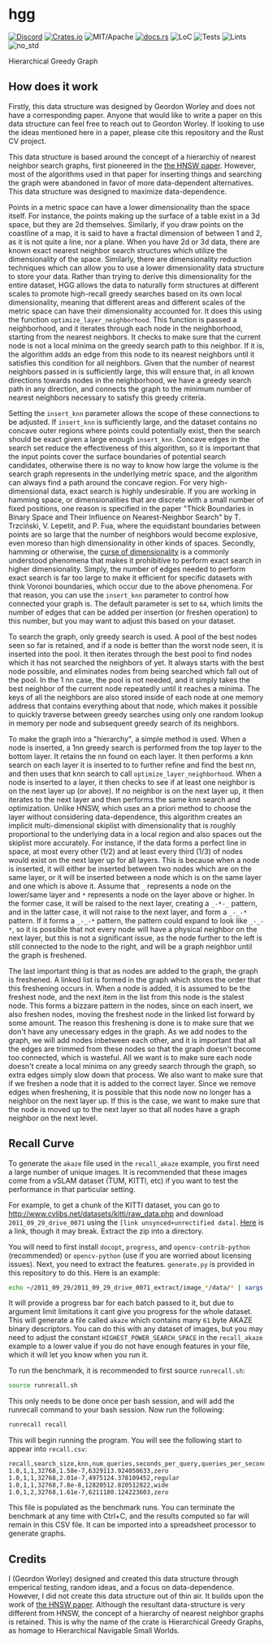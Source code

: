 # hgg

[![Discord][dci]][dcl] [![Crates.io][ci]][cl] ![MIT/Apache][li] [![docs.rs][di]][dl] ![LoC][lo] ![Tests][btl] ![Lints][bll] ![no_std][bnl]

[ci]: https://img.shields.io/crates/v/hgg.svg
[cl]: https://crates.io/crates/hgg/

[li]: https://img.shields.io/crates/l/specs.svg?maxAge=2592000

[di]: https://docs.rs/hgg/badge.svg
[dl]: https://docs.rs/hgg/

[lo]: https://tokei.rs/b1/github/rust-cv/hgg?category=code

[dci]: https://img.shields.io/discord/550706294311485440.svg?logo=discord&colorB=7289DA
[dcl]: https://discord.gg/d32jaam

[btl]: https://github.com/rust-cv/hgg/workflows/tests/badge.svg
[bll]: https://github.com/rust-cv/hgg/workflows/lints/badge.svg
[bnl]: https://github.com/rust-cv/hgg/workflows/no-std/badge.svg

Hierarchical Greedy Graph

## How does it work

Firstly, this data structure was designed by Geordon Worley and does not have a corresponding paper. Anyone that would like to write a paper on this data structure can feel free to reach out to Geordon Worley. If looking to use the ideas mentioned here in a paper, please cite this repository and the Rust CV project.

This data structure is based around the concept of a hierarchiy of nearest neighbor search graphs, first pioneered in the [the HNSW paper](https://arxiv.org/pdf/1603.09320.pdf). However, most of the algorithms used in that paper for inserting things and searching the graph were abandoned in favor of more data-dependent alternatives. This data structure was designed to maximize data-dependence.

Points in a metric space can have a lower dimensionality than the space itself. For instance, the points making up the surface of a table exist in a 3d space, but they are 2d themselves. Similarly, if you draw points on the coastline of a map, it is said to have a fractal dimension of between 1 and 2, as it is not quite a line, nor a plane. When you have 2d or 3d data, there are known exact nearest neighbor search structures which utilize the dimensionality of the space. Similarly, there are dimensionality reduction techniques which can allow you to use a lower dimensionality data structure to store your data. Rather than trying to derive this dimensionality for the entire dataset, HGG allows the data to naturally form structures at different scales to promote high-recall greedy searches based on its own local dimensionality, meaning that different areas and different scales of the metric space can have their dimensionality accounted for. It does this using the function `optimize_layer_neighborhood`. This function is passed a neighborhood, and it iterates through each node in the neighborhood, starting from the nearest neighbors. It checks to make sure that the current node is not a local minima on the greedy search path to this neighbor. If it is, the algorithm adds an edge from this node to its nearest neighbors until it satisfies this condition for all neighbors. Given that the number of nearest neighbors passed in is sufficiently large, this will ensure that, in all known directions towards nodes in the neighborhood, we have a greedy search path in any direction, and connects the graph to the minimum number of nearest neighbors necessary to satisfy this greedy criteria.

Setting the `insert_knn` parameter allows the scope of these connections to be adjusted. If `insert_knn` is sufficiently large, and the dataset contains no concave outer regions where points could potentially exist, then the search should be exact given a large enough `insert_knn`. Concave edges in the search set reduce the effectiveness of this algorithm, so it is important that the input points cover the surface boundaries of potential search candidates, otherwise there is no way to know how large the volume is the search graph represents in the underlying metric space, and the algorithm can always find a path around the concave region. For very high-dimensional data, exact search is highly undesirable. If you are working in hamming space, or dimensionalities that are discrete with a small number of fixed positions, one reason is specified in the paper "Thick Boundaries in Binary Space and Their Influence on Nearest-Neighbor Search" by T. Trzciński, V. Lepetit, and P. Fua, where the equidistant boundaries between points are so large that the number of neighbors would become explosive, even moreso than high dimensionality in other kinds of spaces. Secondly, hamming or otherwise, the [curse of dimensionality](https://en.wikipedia.org/wiki/Curse_of_dimensionality) is a commonly understood phenomena that makes it prohibitive to perform exact search in higher dimensionality. Simply, the number of edges needed to perform exact search is far too large to make it efficient for specific datasets with think Voronoi boundaries, which occur due to the above phenomena. For that reason, you can use the `insert_knn` parameter to control how connected your graph is. The default parameter is set to `64`, which limits the number of edges that can be added per insertion (or freshen operation) to this number, but you may want to adjust this based on your dataset.

To search the graph, only greedy search is used. A pool of the best nodes seen so far is retained, and if a node is better than the worst node seen, it is inserted into the pool. It then iterates through the best pool to find nodes which it has not searched the neighbors of yet. It always starts with the best node possible, and eliminates nodes from being searched which fall out of the pool. In the 1 nn case, the pool is not needed, and it simply takes the best neighbor of the current node repeatedly until it reaches a minima. The keys of all the neighbors are also stored inside of each node at one memory address that contains everything about that node, which makes it possible to quickly traverse between greedy searches using only one random lookup in memory per node and subsequent greedy search of its neighbors.

To make the graph into a "hierarchy", a simple method is used. When a node is inserted, a 1nn greedy search is performed from the top layer to the bottom layer. It retains the nn found on each layer. It then performs a knn search on each layer it is inserted to to further refine and find the best nn, and then uses that knn search to call `optimize_layer_neighborhood`. When a node is inserted to a layer, it then checks to see if at least one neighbor is on the next layer up (or above). If no neighbor is on the next layer up, it then iterates to the next layer and then performs the same knn search and optimization. Unlike HNSW, which uses an a priori method to choose the layer without considering data-dependence, this algorithm creates an implicit multi-dimensional skiplist with dimensionality that is roughly proportional to the underlying data in a local region and also spaces out the skiplist more accurately. For instance, if the data forms a perfect line in space, at most every other (1/2) and at least every third (1/3) of nodes would exist on the next layer up for all layers. This is because when a node is inserted, it will either be inserted between two nodes which are on the same layer, or it will be inserted between a node which is on the same layer and one which is above it. Assume that `_` represents a node on the lower/same layer and `*` represents a node on the layer above or higher. In the former case, it will be raised to the next layer, creating a `_-*-_` pattern, and in the latter case, it will not raise to the next layer, and form a `_-_-*` pattern. If it forms a `_-_-*` pattern, the pattern could expand to look like `_-_-*`, so it is possible that not every node will have a physical neighbor on the next layer, but this is not a significant issue, as the node further to the left is still connected to the node to the right, and will be a graph neighbor until the graph is freshened.

The last important thing is that as nodes are added to the graph, the graph is freshened. A linked list is formed in the graph which stores the order that this freshening occurs in. When a node is added, it is assumed to be the freshest node, and the next item in the list from this node is the stalest node. This forms a bizzare pattern in the nodes, since on each insert, we also freshen nodes, moving the freshest node in the linked list forward by some amount. The reason this freshening is done is to make sure that we don't have any unecessary edges in the graph. As we add nodes to the graph, we will add nodes inbetween each other, and it is important that all the edges are trimmed from these nodes so that the graph doesn't become too connected, which is wasteful. All we want is to make sure each node doesn't create a local minima on any greedy search through the graph, so extra edges simply slow down that process. We also want to make sure that if we freshen a node that it is added to the correct layer. Since we remove edges when freshening, it is possible that this node now no longer has a neighbor on the next layer up. If this is the case, we want to make sure that the node is moved up to the next layer so that all nodes have a graph neighbor on the next level.

## Recall Curve

To generate the `akaze` file used in the `recall_akaze` example, you first need a large number of unique images. It is recommended that these images come from a vSLAM dataset (TUM, KITTI, etc) if you want to test the performance in that particular setting.

For example, to get a chunk of the KITTI dataset, you can go to http://www.cvlibs.net/datasets/kitti/raw_data.php and download `2011_09_29_drive_0071` using the `[link unsynced+unrectified data]`. [Here](https://s3.eu-central-1.amazonaws.com/avg-kitti/raw_data/2011_09_29_drive_0071/2011_09_29_drive_0071_extract.zip) is a link, though it may break. Extract the zip into a directory.

You will need to first install `docopt`, `progress`, and `opencv-contrib-python` (recommended) or `opencv-python` (use if you are worried about licensing issues). Next, you need to extract the features. `generate.py` is provided in this repository to do this. Here is an example:

```bash
echo ~/2011_09_29/2011_09_29_drive_0071_extract/image_*/data/* | xargs python generate.py akaze > akaze
```


It will provide a progress bar for each batch passed to it, but due to argument limit limitations it cant give you progress for the whole dataset. This will generate a file called `akaze` which contains many `61` byte AKAZE binary descriptors. You can do this with any dataset of images, but you may need to adjust the constant `HIGHEST_POWER_SEARCH_SPACE` in the `recall_akaze` example to a lower value if you do not have enough features in your file, which it will let you know when you run it.

To run the benchmark, it is recommended to first source `runrecall.sh`:

```bash
source runrecall.sh
```

This only needs to be done once per bash session, and will add the runrecall command to your bash session. Now run the following:

```bash
runrecall recall
```

This will begin running the program. You will see the following start to appear into `recall.csv`:

```csv
recall,search_size,knn,num_queries,seconds_per_query,queries_per_second,strategy
1.0,1,1,32768,1.58e-7,6329113.924050633,zero
1.0,1,1,32768,2.01e-7,4975124.378109452,regular
1.0,1,1,32768,7.8e-8,12820512.820512822,wide
1.0,1,2,32768,1.61e-7,6211180.124223603,zero
```

This file is populated as the benchmark runs. You can terminate the benchmark at any time with Ctrl+C, and the results computed so far will remain in this CSV file. It can be imported into a spreadsheet processor to generate graphs.

## Credits

I (Geordon Worley) designed and created this data structure through emperical testing, random ideas, and a focus on data-dependence. However, I did not create this data structure out of thin air. It builds upon the work of [the HNSW paper](https://arxiv.org/pdf/1603.09320.pdf). Although the resultant data-structure is very different from HNSW, the concept of a hierarchy of nearest neighbor graphs is retained. This is why the name of the crate is Hierarchical Greedy Graphs, as homage to Hierarchical Navigable Small Worlds.
